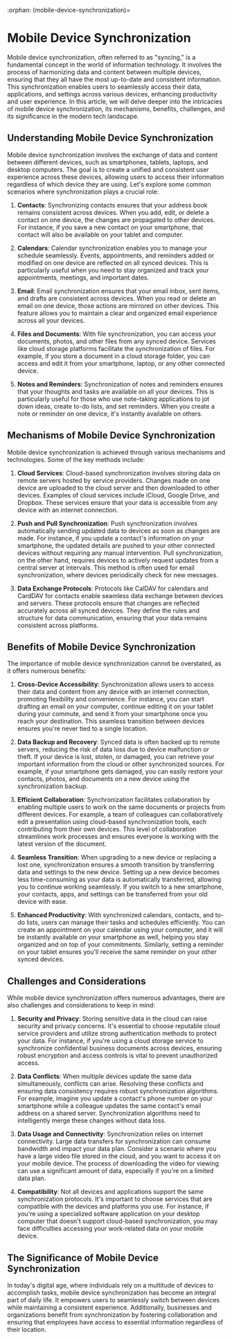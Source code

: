 :orphan:
(mobile-device-synchronization)=

# Mobile Device Synchronization

Mobile device synchronization, often referred to as "syncing," is a fundamental concept in the world of information technology. It involves the process of harmonizing data and content between multiple devices, ensuring that they all have the most up-to-date and consistent information. This synchronization enables users to seamlessly access their data, applications, and settings across various devices, enhancing productivity and user experience. In this article, we will delve deeper into the intricacies of mobile device synchronization, its mechanisms, benefits, challenges, and its significance in the modern tech landscape.

## Understanding Mobile Device Synchronization

Mobile device synchronization involves the exchange of data and content between different devices, such as smartphones, tablets, laptops, and desktop computers. The goal is to create a unified and consistent user experience across these devices, allowing users to access their information regardless of which device they are using. Let's explore some common scenarios where synchronization plays a crucial role:

1. **Contacts**: Synchronizing contacts ensures that your address book remains consistent across devices. When you add, edit, or delete a contact on one device, the changes are propagated to other devices. For instance, if you save a new contact on your smartphone, that contact will also be available on your tablet and computer.

2. **Calendars**: Calendar synchronization enables you to manage your schedule seamlessly. Events, appointments, and reminders added or modified on one device are reflected on all synced devices. This is particularly useful when you need to stay organized and track your appointments, meetings, and important dates.

3. **Email**: Email synchronization ensures that your email inbox, sent items, and drafts are consistent across devices. When you read or delete an email on one device, those actions are mirrored on other devices. This feature allows you to maintain a clear and organized email experience across all your devices.

4. **Files and Documents**: With file synchronization, you can access your documents, photos, and other files from any synced device. Services like cloud storage platforms facilitate the synchronization of files. For example, if you store a document in a cloud storage folder, you can access and edit it from your smartphone, laptop, or any other connected device.

5. **Notes and Reminders**: Synchronization of notes and reminders ensures that your thoughts and tasks are available on all your devices. This is particularly useful for those who use note-taking applications to jot down ideas, create to-do lists, and set reminders. When you create a note or reminder on one device, it's instantly available on others.

## Mechanisms of Mobile Device Synchronization

Mobile device synchronization is achieved through various mechanisms and technologies. Some of the key methods include:

1. **Cloud Services**: Cloud-based synchronization involves storing data on remote servers hosted by service providers. Changes made on one device are uploaded to the cloud server and then downloaded to other devices. Examples of cloud services include iCloud, Google Drive, and Dropbox. These services ensure that your data is accessible from any device with an internet connection.

2. **Push and Pull Synchronization**: Push synchronization involves automatically sending updated data to devices as soon as changes are made. For instance, if you update a contact's information on your smartphone, the updated details are pushed to your other connected devices without requiring any manual intervention. Pull synchronization, on the other hand, requires devices to actively request updates from a central server at intervals. This method is often used for email synchronization, where devices periodically check for new messages.

3. **Data Exchange Protocols**: Protocols like CalDAV for calendars and CardDAV for contacts enable seamless data exchange between devices and servers. These protocols ensure that changes are reflected accurately across all synced devices. They define the rules and structure for data communication, ensuring that your data remains consistent across platforms.

## Benefits of Mobile Device Synchronization

The importance of mobile device synchronization cannot be overstated, as it offers numerous benefits:

1. **Cross-Device Accessibility**: Synchronization allows users to access their data and content from any device with an internet connection, promoting flexibility and convenience. For instance, you can start drafting an email on your computer, continue editing it on your tablet during your commute, and send it from your smartphone once you reach your destination. This seamless transition between devices ensures you're never tied to a single location.

2. **Data Backup and Recovery**: Synced data is often backed up to remote servers, reducing the risk of data loss due to device malfunction or theft. If your device is lost, stolen, or damaged, you can retrieve your important information from the cloud or other synchronized sources. For example, if your smartphone gets damaged, you can easily restore your contacts, photos, and documents on a new device using the synchronization backup.

3. **Efficient Collaboration**: Synchronization facilitates collaboration by enabling multiple users to work on the same documents or projects from different devices. For example, a team of colleagues can collaboratively edit a presentation using cloud-based synchronization tools, each contributing from their own devices. This level of collaboration streamlines work processes and ensures everyone is working with the latest version of the document.

4. **Seamless Transition**: When upgrading to a new device or replacing a lost one, synchronization ensures a smooth transition by transferring data and settings to the new device. Setting up a new device becomes less time-consuming as your data is automatically transferred, allowing you to continue working seamlessly. If you switch to a new smartphone, your contacts, apps, and settings can be transferred from your old device with ease.

5. **Enhanced Productivity**: With synchronized calendars, contacts, and to-do lists, users can manage their tasks and schedules efficiently. You can create an appointment on your calendar using your computer, and it will be instantly available on your smartphone as well, helping you stay organized and on top of your commitments. Similarly, setting a reminder on your tablet ensures you'll receive the same reminder on your other synced devices.


## Challenges and Considerations

While mobile device synchronization offers numerous advantages, there are also challenges and considerations to keep in mind:

1. **Security and Privacy**: Storing sensitive data in the cloud can raise security and privacy concerns. It's essential to choose reputable cloud service providers and utilize strong authentication methods to protect your data. For instance, if you're using a cloud storage service to synchronize confidential business documents across devices, ensuring robust encryption and access controls is vital to prevent unauthorized access.

2. **Data Conflicts**: When multiple devices update the same data simultaneously, conflicts can arise. Resolving these conflicts and ensuring data consistency requires robust synchronization algorithms. For example, imagine you update a contact's phone number on your smartphone while a colleague updates the same contact's email address on a shared server. Synchronization algorithms need to intelligently merge these changes without data loss.

3. **Data Usage and Connectivity**: Synchronization relies on internet connectivity. Large data transfers for synchronization can consume bandwidth and impact your data plan. Consider a scenario where you have a large video file stored in the cloud, and you want to access it on your mobile device. The process of downloading the video for viewing can use a significant amount of data, especially if you're on a limited data plan.

4. **Compatibility**: Not all devices and applications support the same synchronization protocols. It's important to choose services that are compatible with the devices and platforms you use. For instance, if you're using a specialized software application on your desktop computer that doesn't support cloud-based synchronization, you may face difficulties accessing your work-related data on your mobile device.


## The Significance of Mobile Device Synchronization

In today's digital age, where individuals rely on a multitude of devices to accomplish tasks, mobile device synchronization has become an integral part of daily life. It empowers users to seamlessly switch between devices while maintaining a consistent experience. Additionally, businesses and organizations benefit from synchronization by fostering collaboration and ensuring that employees have access to essential information regardless of their location.